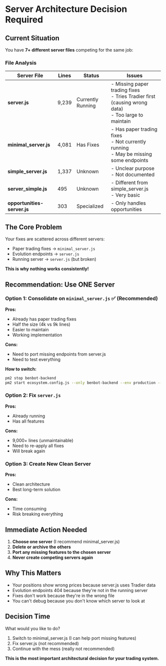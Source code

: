 # Server Architecture Decision Required

## Current Situation

You have **7+ different server files** competing for the same job:

### File Analysis

| Server File | Lines | Status | Issues |
|------------|-------|---------|---------|
| **server.js** | 9,239 | Currently Running | - Missing paper trading fixes<br>- Tries Tradier first (causing wrong data)<br>- Too large to maintain |
| **minimal_server.js** | 4,081 | Has Fixes | - Has paper trading fixes<br>- Not currently running<br>- May be missing some endpoints |
| **simple_server.js** | 1,337 | Unknown | - Unclear purpose<br>- Not documented |
| **server_simple.js** | 495 | Unknown | - Different from simple_server.js<br>- Very basic |
| **opportunities-server.js** | 303 | Specialized | - Only handles opportunities |

## The Core Problem

Your fixes are scattered across different servers:
- Paper trading fixes → `minimal_server.js`
- Evolution endpoints → `server.js`
- Running server → `server.js` (but broken)

**This is why nothing works consistently!**

## Recommendation: Use ONE Server

### Option 1: Consolidate on `minimal_server.js` ✅ (Recommended)

**Pros:**
- Already has paper trading fixes
- Half the size (4k vs 9k lines)
- Easier to maintain
- Working implementation

**Cons:**
- Need to port missing endpoints from server.js
- Need to test everything

**How to switch:**
```bash
pm2 stop benbot-backend
pm2 start ecosystem.config.js --only benbot-backend --env production -- minimal_server.js
```

### Option 2: Fix `server.js`

**Pros:**
- Already running
- Has all features

**Cons:**
- 9,000+ lines (unmaintainable)
- Need to re-apply all fixes
- Will break again

### Option 3: Create New Clean Server

**Pros:**
- Clean architecture
- Best long-term solution

**Cons:**
- Time consuming
- Risk breaking everything

## Immediate Action Needed

1. **Choose one server** (I recommend minimal_server.js)
2. **Delete or archive the others**
3. **Port any missing features to the chosen server**
4. **Never create competing servers again**

## Why This Matters

- Your positions show wrong prices because server.js uses Tradier data
- Evolution endpoints 404 because they're not in the running server
- Fixes don't work because they're in the wrong file
- You can't debug because you don't know which server to look at

## Decision Time

What would you like to do?
1. Switch to minimal_server.js (I can help port missing features)
2. Fix server.js (not recommended)
3. Continue with the mess (really not recommended)

**This is the most important architectural decision for your trading system.**
